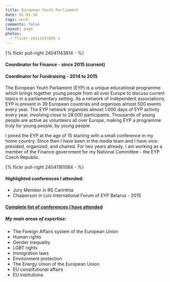 ```yaml
---
title: European Youth Parliament
date: 01-01-16
tags: work
comments: false
layout: page
photos:
  - flickr 24311397895 s
---
```


{% flickr pull-right 24041143614 - %}
#### Coordinator for Finance - since 2015 (current)
#### Coordinator for Fundraising - 2014 to 2015

The European Youth Parliament (EYP) is a unique educational programme which brings together young people from all over Europe to discuss current topics in a parliamentary setting.  As a network of independent associations, EYP is present in 39 European countries and organises almost 500 events every year. The EYP network organises almost 1.000 days of EYP activity every year, involving close to 28.000 participants. Thousands of young people are active as volunteers all over Europe, making EYP a programme truly for young people, by young people.

I joined the EYP at the age of 15 starting with a small conference in my home country. Since then I have been in the media team and I have vice-presided, organized, and chaired. For two years already, I am working as a member of the Finance government for my National Committee - the EYP Czech Republic.

{% flickr pull-right 24041181084 - %}

#### Highlighted conferences I attended:
- Jury Member in RS Carinthia
- Chaiperson in Lviv International Forum of EYP Belarus - 2015


#### [Complete list of conferences I have attended](http://christopher.cz/2016/01/28/eyp_conferences/)

##### My main areas of expertise:

-  The Foreign Affairs system of the European Union
-  Human rights
-  Gender inequality
-  LGBT rights
-  Immigration laws
-  Environment protection
-  The Energy Union of the European Union
-  EU constitutional affairs
-  EU institutions
